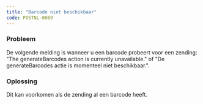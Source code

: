 ```yaml
---
title: "Barcode niet beschikbaar"
code: POSTNL-0069
---
```

### Probleem

De volgende melding is wanneer u een barcode probeert voor een zending:  
"The generateBarcodes action is currently unavailable." of "De generateBarcodes actie is momenteel niet beschikbaar.".  

### Oplossing

Dit kan voorkomen als de zending al een barcode heeft.

